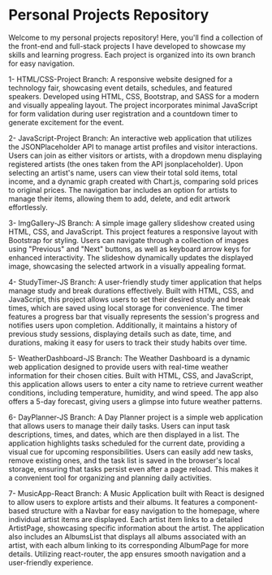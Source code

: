 # Personal Projects Repository

Welcome to my personal projects repository! Here, you'll find a collection of the front-end and full-stack projects I have developed to showcase my skills and learning progress. Each project is organized into its own branch for easy navigation.

1- HTML/CSS-Project Branch: A responsive website designed for a technology fair, showcasing event details, schedules, and featured speakers. Developed using HTML, CSS, Bootstrap, and SASS for a modern and visually appealing layout. The project incorporates minimal JavaScript for form validation during user registration and a countdown timer to generate excitement for the event.

2- JavaScript-Project Branch: An interactive web application that utilizes the JSONPlaceholder API to manage artist profiles and visitor interactions. Users can join as either visitors or artists, with a dropdown menu displaying registered artists (the ones taken from the API jsonplaceholder). Upon selecting an artist's name, users can view their total sold items, total income, and a dynamic graph created with Chart.js, comparing sold prices to original prices. The navigation bar includes an option for artists to manage their items, allowing them to add, delete, and edit artwork effortlessly.

3- ImgGallery-JS Branch: A simple image gallery slideshow created using HTML, CSS, and JavaScript. This project features a responsive layout with Bootstrap for styling. Users can navigate through a collection of images using "Previous" and "Next" buttons, as well as keyboard arrow keys for enhanced interactivity. The slideshow dynamically updates the displayed image, showcasing the selected artwork in a visually appealing format.

4- StudyTimer-JS Branch: A user-friendly study timer application that helps manage study and break durations effectively. Built with HTML, CSS, and JavaScript, this project allows users to set their desired study and break times, which are saved using local storage for convenience. The timer features a progress bar that visually represents the session's progress and notifies users upon completion. Additionally, it maintains a history of previous study sessions, displaying details such as date, time, and durations, making it easy for users to track their study habits over time.

5- WeatherDashboard-JS Branch: The Weather Dashboard is a dynamic web application designed to provide users with real-time weather information for their chosen cities. Built with HTML, CSS, and JavaScript, this application allows users to enter a city name to retrieve current weather conditions, including temperature, humidity, and wind speed. The app also offers a 5-day forecast, giving users a glimpse into future weather patterns.

6- DayPlanner-JS Branch: A Day Planner project is a simple web application that allows users to manage their daily tasks. Users can input task descriptions, times, and dates, which are then displayed in a list. The application highlights tasks scheduled for the current date, providing a visual cue for upcoming responsibilities. Users can easily add new tasks, remove existing ones, and the task list is saved in the browser's local storage, ensuring that tasks persist even after a page reload. This makes it a convenient tool for organizing and planning daily activities.

7- MusicApp-React Branch: A Music Application built with React is designed to allow users to explore artists and their albums. It features a component-based structure with a Navbar for easy navigation to the homepage, where individual artist items are displayed. Each artist item links to a detailed ArtistPage, showcasing specific information about the artist. The application also includes an AlbumsList that displays all albums associated with an artist, with each album linking to its corresponding AlbumPage for more details. Utilizing react-router, the app ensures smooth navigation and a user-friendly experience.